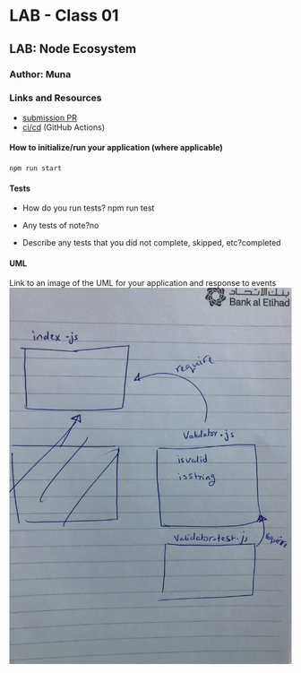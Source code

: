 # LAB - Class 01

## LAB: Node Ecosystem

### Author: Muna

### Links and Resources

- [submission PR](https://github.com/401-advanced-javascript-muna/lab-01/pulls)
- [ci/cd](https://github.com/401-advanced-javascript-muna/lab-01/actions) (GitHub Actions)



#### How to initialize/run your application (where applicable)

 `npm run start`

#### Tests

- How do you run tests? npm run test
     
- Any tests of note?no
- Describe any tests that you did not complete, skipped, etc?completed

#### UML

Link to an image of the UML for your application and response to events
![uml](uml.jpg)
